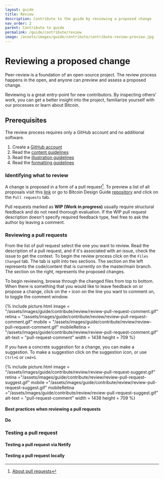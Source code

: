 ```yaml
---
layout: guide
title: Review
description: Contribute to the guide by reviewing a proposed change
nav_order: 2
parent: Contribute to guide
permalink: /guide/contribute/review
image: /assets/images/guide/contribute/contribute-review-preview.jpg
---
```


# Reviewing a proposed change

Peer-review is a foundation of an open-source project. The review process happens in the open, and anyone can preview and assess a proposed change.

Reviewing is a great entry-point for new contributors. By inspecting others' work, you can get a better insight into the project, familiarize yourself with our processes or learn about Bitcoin.

## Prerequisites

The review process requires only a GitHub account and no additional software.

1. Create a [GitHub account](https://github.com/)
2. Read the [content guidelines](content-guidelines.md)
3. Read the [illustration guidelines](illustration-guidelines.md)
4. Read the [formatting guidelines](formatting.md)

### Identifying what to review

A change is proposed in a form of a pull request[^1]. To preview a list of all proposals visit this [link](https://github.com/BitcoinDesign/Guide/pulls) or go to Bitcoin Design Guide [repository](https://github.com/BitcoinDesign/Guide/) and click on the `Pull requests` tab.

Pull requests marked as **WIP (Work in progress)** usually require structural feedback and do not need thorough evaluation. If the WIP pull request description doesn't specify required feedback type, feel free to ask the author by leaving a comment.

### Reviewing a pull requests

From the list of pull request select the one you want to review. Read the description of a pull request, and if it's associated with an issue, check the issue to get the context. To begin the review process click on the `Files Changed` tab. The tab is split into two sections. The section on the left represents the code/content that is currently on the master/main branch. The section on the right, represents the proposed changes.

To begin reviewing, browse through the changed files from top to bottom. When there is something that you would like to leave feedback on or propose a change, click on the `+` icon on the line you want to comment on, to toggle the comment window.

{% include picture.html
   image = "/assets/images/guide/contribute/review/review-pull-request-comment.gif"
   retina = "/assets/images/guide/contribute/review/review-pull-request-comment.gif"
   mobile = "/assets/images/guide/contribute/review/review-pull-request-comment.gif"
   mobileRetina = "/assets/images/guide/contribute/review/review-pull-request-comment.gif"
   alt-text = "pull-request-comment"
   width = 1438
   height = 709
%}

If you have a concrete suggestion for a change, you can make a suggestion. To make a suggestion click on the suggestion icon, or use `Ctrl+G` or `cmd+G`.

{% include picture.html
   image = "/assets/images/guide/contribute/review/review-pull-request-suggest.gif"
   retina ="/assets/images/guide/contribute/review/review-pull-request-suggest.gif"
   mobile ="/assets/images/guide/contribute/review/review-pull-request-suggest.gif"
   mobileRetina ="/assets/images/guide/contribute/review/review-pull-request-suggest.gif"
   alt-text = "pull-request-comment"
   width = 1438
   height = 709
%}

#### Best practices when reviewing a pull requests

**Do**

### Testing a pull request

#### Testing a pull request via Netify
#### Testing a pull request locally

[^1]:[About pull requests](https://docs.github.com/en/github/collaborating-with-issues-and-pull-requests/about-pull-requests)
